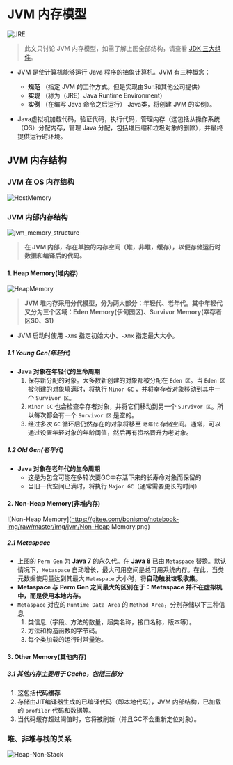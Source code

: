 # JVM 内存模型

![JRE](https://gitee.com/bonismo/notebook-img/raw/master/img/jvm/Java-Runtime-data.png)

> 此文只讨论 JVM 内存模型，如需了解上图全部结构，请查看 [JDK 三大组件](http://notebook.bonismo.ink/#/Java/JVM/JDK)。

- JVM 是使计算机能够运行 Java 程序的抽象计算机。JVM 有三种概念： 
  - **规范** （指定 JVM 的工作方式。但是实现由Sun和其他公司提供）
  - **实现** （称为（JRE）Java Runtime Environment）
  - **实例** （在编写 Java 命令之后运行） Java类，将创建 JVM 的实例）。

- Java虚拟机加载代码，验证代码，执行代码，管理内存（这包括从操作系统（OS）分配内存，管理 Java 分配，包括堆压缩和垃圾对象的删除），并最终提供运行时环境。

## JVM 内存结构

### JVM 在 OS 内存结构

![HostMemory](https://gitee.com/bonismo/notebook-img/raw/master/img/jvm/HostMemory.png)

### JVM 内部内存结构

![jvm_memory_structure](https://gitee.com/bonismo/notebook-img/raw/master/img/jvm/jvm_memory_structure.gif)

> **在 JVM 内部，存在单独的内存空间（堆，非堆，缓存），以便存储运行时数据和编译后的代码。**

#### 1. Heap Memory(堆内存)

![HeapMemory](https://gitee.com/bonismo/notebook-img/raw/master/img/jvm/HeapMemory.png)

> **JVM 堆内存采用分代模型，分为两大部分：年轻代、老年代。其中年轻代又分为三个区域：Eden Memory(伊甸园区)、Survivor Memory(幸存者区S0、S1)**

- JVM 启动时使用 `-Xms` 指定初始大小、`-Xmx` 指定最大大小。

##### 1.1 Young Gen(年轻代)

- **Java 对象在年轻代的生命周期**
  1. 保存新分配的对象。大多数新创建的对象都被分配在 `Eden 区`。当 `Eden 区` 被创建的对象填满时，将执行 `Minor GC` ，并将幸存者对象移动到其中一个 `Survivor 区`。
  2. `Minor GC` 也会检查幸存者对象，并将它们移动到另一个 `Survivor 区`。所以每次都会有一个 `Survivor 区` 是空的。
  3. 经过多次 `GC` 循环后仍然存在的对象将移至 `老年代` 存储空间。通常，可以通过设置年轻对象的年龄阈值，然后再有资格晋升为老对象。

##### 1.2 Old Gen(老年代)

- **Java 对象在老年代的生命周期**
  - 这是为包含可能在多轮次要GC中存活下来的长寿命对象而保留的
  - 当旧一代空间已满时，将执行 `Major GC`（通常需要更长的时间）

#### 2. Non-Heap Memory(非堆内存)

![Non-Heap Memory](https://gitee.com/bonismo/notebook-img/raw/master/img/jvm/Non-Heap Memory.png)

##### 2.1 Metaspace

- 上图的 `Perm Gen` 为 **Java 7** 的永久代。在 **Java 8** 已由 `Metaspace` 替换。默认情况下，`Metaspace` 自动增长，最大可用空间是总可用系统内存。在此，当类元数据使用量达到其最大 `Metaspace` 大小时，将**自动触发垃圾收集**。
- **Metaspace 与 Perm Gen 之间最大的区别在于：Metaspace 并不在虚拟机中，而是使用本地内存。**
- `Metaspace` 对应的 `Runtime Data Area` 的 `Method Area`，分别存储以下三种信息
  1. 类信息（字段、方法的数量，超类名称，接口名称，版本等）。
  2. 方法和构造函数的字节码。
  3. 每个类加载的运行时常量池。

#### 3. Other Memory(其他内存)

##### 3.1 其他内存主要用于 Cache，包括三部分

1. 这包括**代码缓存**
2. 存储由JIT编译器生成的已编译代码（即本地代码），JVM 内部结构，已加载的 `profiler` 代码和数据等。
3. 当代码缓存超过阈值时，它将被刷新（并且GC不会重新定位对象）。

### 堆、非堆与栈的关系

![Heap-Non-Stack](https://gitee.com/bonismo/notebook-img/raw/master/img/jvm/Stack&Heap.png)

